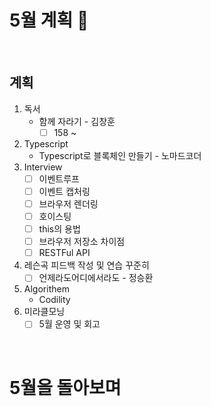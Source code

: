 # 5월 계획 🎁

<br/>

## 계획

1. 독서
   - 함께 자라기 - 김창훈
     - [ ] 158 ~ 
2. Typescript
   - Typescript로 블록체인 만들기 - 노마드코더
3. Interview
   - [ ] 이벤트루프
   - [ ] 이벤트 캡처링
   - [ ] 브라우저 렌더링
   - [ ] 호이스팅
   - [ ] this의 용법
   - [ ] 브라우저 저장소 차이점
   - [ ] RESTFul API
4. 레슨곡 피드백 작성 및 연습 꾸준히
   - [ ] 언제라도어디에서라도 - 정승환
5. Algorithem
   - Codility
6. 미라클모닝
   - [ ] 5월 운영 및 회고

<br/>



# 5월을 돌아보며



